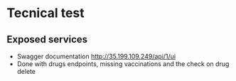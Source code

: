 # Tecnical test

## Exposed services

- Swagger documentation http://35.199.109.249/api/1/ui
- Done with drugs endpoints, missing vaccinations and the check on drug delete